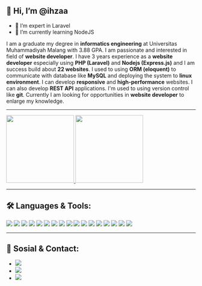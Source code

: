 ## 👋 Hi, I’m @ihzaa
- 👀 I’m expert in Laravel
- 🌱 I’m currently learning NodeJS

<p>I am a graduate my degree in <strong>informatics engineering</strong> at Universitas Muhammadiyah Malang with 3.88 GPA. I am passionate and interested in field of <strong>website developer</strong>. I have 3 years experience as a <strong>website developer</strong> especially using <strong>PHP (Laravel)</strong> and <strong>Nodejs (Express.js)</strong> and I am success build about <strong>22 websites</strong>. I used to using <strong>ORM (eloquent)</strong> to communicate with database like <strong>MySQL</strong> and deploying the system to <strong>linux environment</strong>. I can develop <strong>responsive</strong> and <strong>high-performance</strong> websites. I can also develop <strong>REST API</strong> applications. I'm used to using version control like <strong>git</strong>. Currently I am looking for opportunities in <strong>website developer</strong> to enlarge my knowledge.</p>

---

<p align="left">
<a href="https://github.com/ihzaa">
  <img height="180em" src="https://github-readme-stats-eight-theta.vercel.app/api?username=ihzaa&show_icons=true&theme=algolia&include_all_commits=true&count_private=true"/>
  <img height="180em" src="https://github-readme-stats-eight-theta.vercel.app/api/top-langs/?username=ihzaa&layout=compact&langs_count=8&theme=algolia"/>
</a>
</p>

---

## 🛠️ Languages & Tools:

<img src="https://img.shields.io/badge/PHP-777BB4?style=for-the-badge&logo=php&logoColor=white" /> <img src="https://img.shields.io/badge/JavaScript-323330?style=for-the-badge&logo=javascript&logoColor=F7DF1E" /> <img src="https://img.shields.io/badge/HTML5-E34F26?style=for-the-badge&logo=html5&logoColor=white" /> <img src="https://img.shields.io/badge/CSS3-1572B6?style=for-the-badge&logo=css3&logoColor=white" /> <img src="https://img.shields.io/badge/Java-ED8B00?style=for-the-badge&logo=java&logoColor=white" /> <img src="https://img.shields.io/badge/Laravel-FF2D20?style=for-the-badge&logo=laravel&logoColor=white" /> <img src="https://img.shields.io/badge/Vue.js-35495E?style=for-the-badge&logo=vuedotjs&logoColor=4FC08D" /> <img src="https://img.shields.io/badge/Bootstrap-563D7C?style=for-the-badge&logo=bootstrap&logoColor=white" /> <img src="https://img.shields.io/badge/jQuery-0769AD?style=for-the-badge&logo=jquery&logoColor=white" /> <img src="https://img.shields.io/badge/json-5E5C5C?style=for-the-badge&logo=json&logoColor=white" /> <img src="https://img.shields.io/badge/MySQL-00000F?style=for-the-badge&logo=mysql&logoColor=white" /> <img src="https://img.shields.io/badge/Postman-FF6C37?style=for-the-badge&logo=Postman&logoColor=white" /> <img src="https://img.shields.io/badge/Git-F05032?style=for-the-badge&logo=git&logoColor=white" /> <img src="https://img.shields.io/badge/GitHub-100000?style=for-the-badge&logo=github&logoColor=white" /> <img src="https://img.shields.io/badge/GitLab-330F63?style=for-the-badge&logo=gitlab&logoColor=white" />
<img src="https://img.shields.io/badge/Visual_Studio_Code-0078D4?style=for-the-badge&logo=visual%20studio%20code&logoColor=white" /> <img src="https://img.shields.io/badge/express.js-%23404d59.svg?style=for-the-badge&logo=express&logoColor=%2361DAFB" />

---

## 📱 Sosial & Contact:
- <a href="mailto:ihzaahmad0@gmail.com"><img src="https://img.shields.io/badge/Gmail-D14836?style=for-the-badge&logo=gmail&logoColor=white"/></a>
- <a href="https://www.linkedin.com/in/ihza-ahmad-7199bbab/"><img src="https://img.shields.io/badge/LinkedIn-0077B5?style=for-the-badge&logo=linkedin&logoColor=white" /></a>
- <a href="https://gitlab.com/ihzaahmad0"><img src="https://img.shields.io/badge/GitLab-330F63?style=for-the-badge&logo=gitlab&logoColor=white" /></a>

